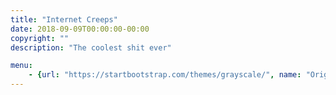 ```yaml
---
title: "Internet Creeps"
date: 2018-09-09T00:00:00-00:00
copyright: ""
description: "The coolest shit ever"

menu:
    - {url: "https://startbootstrap.com/themes/grayscale/", name: "Original"}
---
```

